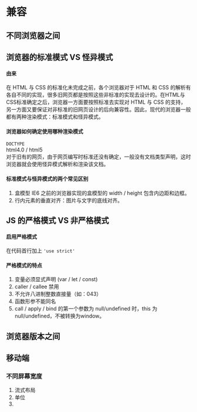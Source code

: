 # 兼容
## 不同浏览器之间


## 浏览器的标准模式 VS 怪异模式
#### 由来
在 HTML 与 CSS 的标准化未完成之前，各个浏览器对于 HTML 和 CSS 的解析有各自不同的实现，很多旧网页都是按照这些非标准的实现去设计的。在HTML与CSS标准确定之后，浏览器一方面要按照标准去实现对 HTML 与 CSS 的支持，另一方面又要保证对非标准的旧网页设计的后向兼容性。因此，现代的浏览器一般都有两种渲染模式：标准模式和怪异模式。
#### 浏览器如何确定使用哪种渲染模式
`DOCTYPE` <br>
html4.0 / html5 <br>
对于旧有的网页，由于网页编写时标准还没有确定，一般没有文档类型声明，这时浏览器就会使用怪异模式解析和渲染该文档。
#### 标准模式与怪异模式的两个常见区别
1. 盒模型
IE6 之前的浏览器实现的盒模型的 width / height 包含内边距和边框。
2. 行内元素的垂直对齐：图片与文字的底线对齐。
## JS 的严格模式 VS 非严格模式
#### 启用严格模式
在代码首行加上 `'use strict'`
#### 严格模式的特点
1. 变量必须显式声明 (var / let / const)
2. caller / callee 禁用
3. 不允许八进制整数直接量（如：043）
4. 函数形参不能同名 
5. call / apply / bind 的第一个参数为 null/undefined 时，this 为 null/undefined，不被转换为window。
## 浏览器版本之间

## 移动端
### 不同屏幕宽度
1. 流式布局
2. 单位
3. 
### 

